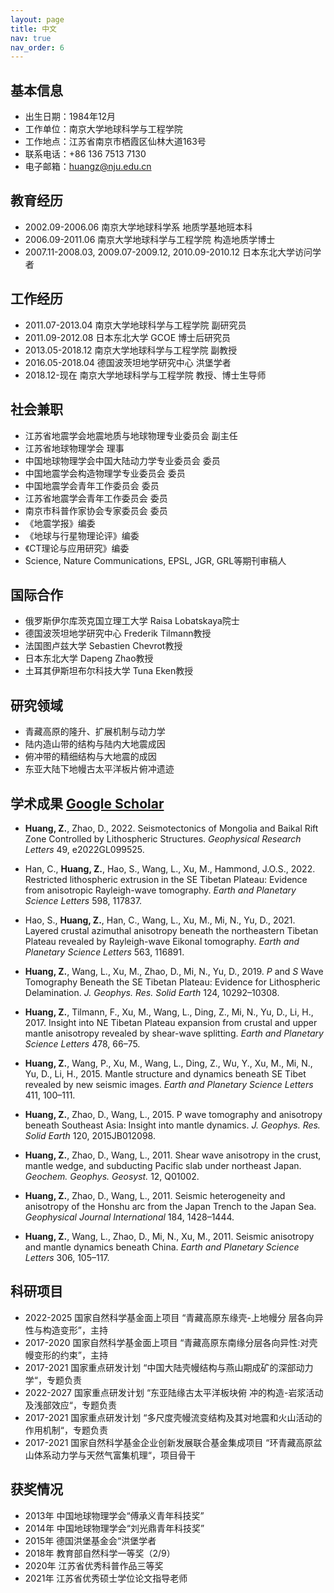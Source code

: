 ```yaml
---
layout: page
title: 中文
nav: true
nav_order: 6
---
```


## 基本信息

* 出生日期：1984年12月
* 工作单位：南京大学地球科学与工程学院
* 工作地点：江苏省南京市栖霞区仙林大道163号
* 联系电话：+86 136 7513 7130
* 电子邮箱：[huangz@nju.edu.cn](mailto:huangz@nju.edu.cn)

## 教育经历

* 2002.09-2006.06 南京大学地球科学系 地质学基地班本科
* 2006.09-2011.06 南京大学地球科学与工程学院 构造地质学博士
* 2007.11-2008.03, 2009.07-2009.12, 2010.09-2010.12 日本东北大学访问学者

## 工作经历

* 2011.07-2013.04 南京大学地球科学与工程学院 副研究员
* 2011.09-2012.08 日本东北大学 GCOE 博士后研究员
* 2013.05-2018.12 南京大学地球科学与工程学院 副教授
* 2016.05-2018.04 德国波茨坦地学研究中心 洪堡学者
* 2018.12-现在 南京大学地球科学与工程学院 教授、博士生导师

## 社会兼职

* 江苏省地震学会地震地质与地球物理专业委员会 副主任
* 江苏省地球物理学会 理事
* 中国地球物理学会中国大陆动力学专业委员会 委员
* 中国地震学会构造物理学专业委员会 委员
* 中国地震学会青年工作委员会 委员
* 江苏省地震学会青年工作委员会 委员
* 南京市科普作家协会专家委员会 委员
* 《地震学报》编委
* 《地球与行星物理论评》编委
* 《CT理论与应用研究》编委
* Science, Nature Communications, EPSL, JGR, GRL等期刊审稿人

## 国际合作

* 俄罗斯伊尔库茨克国立理工大学 Raisa Lobatskaya院士
* 德国波茨坦地学研究中心 Frederik Tilmann教授
* 法国图卢兹大学 Sebastien Chevrot教授
* 日本东北大学 Dapeng Zhao教授
* 土耳其伊斯坦布尔科技大学 Tuna Eken教授

## 研究领域

* 青藏高原的隆升、扩展机制与动力学  
* 陆内造山带的结构与陆内大地震成因  
* 俯冲带的精细结构与大地震的成因 
* 东亚大陆下地幔古太平洋板片俯冲遗迹

## 学术成果 [Google Scholar](https://scholar.google.com/citations?user=c3JOQsQAAAAJ&hl=en)

* **Huang, Z.**, Zhao, D., 2022. Seismotectonics of Mongolia and Baikal Rift Zone Controlled by Lithospheric Structures. *Geophysical Research Letters* 49, e2022GL099525. 
* Han, C., **Huang, Z.**, Hao, S., Wang, L., Xu, M., Hammond, J.O.S., 2022. Restricted lithospheric extrusion in the SE Tibetan Plateau: Evidence from anisotropic Rayleigh-wave tomography. *Earth and Planetary Science Letters* 598, 117837. 
* Hao, S., **Huang, Z.**, Han, C., Wang, L., Xu, M., Mi, N., Yu, D., 2021. Layered crustal azimuthal anisotropy beneath the northeastern Tibetan Plateau revealed by Rayleigh-wave Eikonal tomography. *Earth and Planetary Science Letters* 563, 116891. 
* **Huang, Z.**, Wang, L., Xu, M., Zhao, D., Mi, N., Yu, D., 2019. *P* and *S* Wave Tomography Beneath the SE Tibetan Plateau: Evidence for Lithospheric Delamination. *J. Geophys. Res. Solid Earth* 124, 10292–10308. 

* **Huang, Z.**, Tilmann, F., Xu, M., Wang, L., Ding, Z., Mi, N., Yu, D., Li, H., 2017. Insight into NE Tibetan Plateau expansion from crustal and upper mantle anisotropy revealed by shear-wave splitting. *Earth and Planetary Science Letters* 478, 66–75. 
* **Huang, Z.**, Wang, P., Xu, M., Wang, L., Ding, Z., Wu, Y., Xu, M., Mi, N., Yu, D., Li, H., 2015. Mantle structure and dynamics beneath SE Tibet revealed by new seismic images. *Earth and Planetary Science Letters* 411, 100–111. 
* **Huang, Z.**, Zhao, D., Wang, L., 2015. P wave tomography and anisotropy beneath Southeast Asia: Insight into mantle dynamics. *J. Geophys. Res. Solid Earth* 120, 2015JB012098. 
* **Huang, Z.**, Zhao, D., Wang, L., 2011. Shear wave anisotropy in the crust, mantle wedge, and subducting Pacific slab under northeast Japan. *Geochem. Geophys. Geosyst.* 12, Q01002. 
* **Huang, Z.**, Zhao, D., Wang, L., 2011. Seismic heterogeneity and anisotropy of the Honshu arc from the Japan Trench to the Japan Sea. *Geophysical Journal International* 184, 1428–1444.
* **Huang, Z.**, Wang, L., Zhao, D., Mi, N., Xu, M., 2011. Seismic anisotropy and mantle dynamics beneath China. *Earth and Planetary Science Letters* 306, 105–117. 

## 科研项目

* 2022-2025 国家自然科学基金面上项目 “青藏高原东缘壳-上地幔分 层各向异性与构造变形”，主持
* 2017-2020 国家自然科学基金面上项目 “青藏高原东南缘分层各向异性:对壳幔变形的约束”，主持
* 2017-2021 国家重点研发计划 “中国大陆壳幔结构与燕山期成矿的深部动力学“，专题负责
* 2022-2027 国家重点研发计划 “东亚陆缘古太平洋板块俯 冲的构造-岩浆活动及浅部效应“，专题负责
* 2017-2021 国家重点研发计划 “多尺度壳幔流变结构及其对地震和火山活动的作用机制“，专题负责
* 2017-2021 国家自然科学基金企业创新发展联合基金集成项目 “环青藏高原盆山体系动力学与天然气富集机理“，项目骨干

## 获奖情况

* 2013年 中国地球物理学会“傅承义青年科技奖”
* 2014年 中国地球物理学会“刘光鼎青年科技奖”
* 2015年 德国洪堡基金会“洪堡学者
* 2018年 教育部自然科学一等奖（2/9）
* 2020年 江苏省优秀科普作品三等奖
* 2021年 江苏省优秀硕士学位论文指导老师
